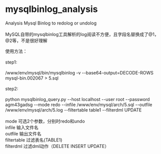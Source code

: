 # mysqlbinlog_analysis
Analysis Mysql Binlog to redolog or undolog <br>  
MySQL自带的mysqlbinlog工具解析的log阅读不方便，且字段名替换成了@1，@2等，不是很好理解<br>  

使用方法：<br>  
step1:<br>  
/www/env/mysql/bin/mysqlbinlog -v  --base64-output=DECODE-ROWS mysql-bin.002067 > 5.sql<br>  
step2:<br>  
python mysqlbinlog_query.py --host localhost --user root --password agm43gadsg --mode redo --infile /www/env/mysql/arch/5.sql --outfile /www/env/mysql/arch/5.log  --filtertable table1 --filterdml UPDATE<br>  
mode 可选2个参数，分别时redo和undo   <br> 
infile      输入文件名<br> 
outfile     输出文件名<br> 
filtertable 过滤表名(TABLE1)<br> 
filterdml   过滤dml动作（DELETE INSERT UPDATE）<br> 

